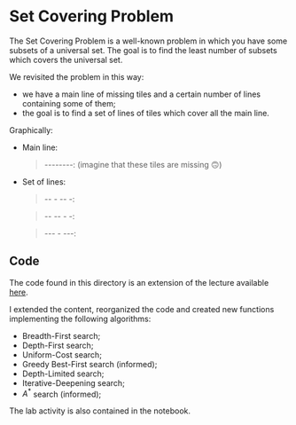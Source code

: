 # Set Covering Problem

The Set Covering Problem is a well-known problem in which you have some subsets of a universal set. The goal is to find the least number of subsets which covers the universal set.

We revisited the problem in this way:
- we have a main line of missing tiles and a certain number of lines containing some of them;
- the goal is to find a set of lines of tiles which cover all the main line.

Graphically:
- Main line: 
    >--------: (imagine that these tiles are missing 🙃)
- Set of lines:
    >-- - -- -:

    >-- -- - -:

    >---  - ---:

## Code

The code found in this directory is an extension of the lecture available [here](https://github.com/squillero/computational-intelligence/blob/master/2023-24/set-covering.ipynb). 

I extended the content, reorganized the code and created new functions implementing the following algorithms:
- Breadth-First search;
- Depth-First search;
- Uniform-Cost search;
- Greedy Best-First search (informed);
- Depth-Limited search;
- Iterative-Deepening search;
- $A^*$ search (informed);

The lab activity is also contained in the notebook.